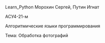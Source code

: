 Learn_Python
Морохин Сергей, Путин Игнат

АСУ4-21-м

Алгоритмические языки программирования

Тема: Обработка фотографий
